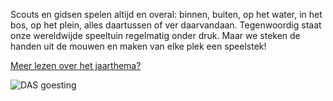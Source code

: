 Scouts en gidsen spelen altijd en overal: binnen, buiten, op het water, in het bos, op het plein, alles daartussen of ver daarvandaan. Tegenwoordig staat onze wereldwijde speeltuin regelmatig onder druk. Maar we steken de handen uit de mouwen en maken van elke plek een speelstek!

[Meer lezen over het jaarthema?](https://www.scoutsengidsenvlaanderen.be/leiding/ondersteuning/leiding/jaarthema)

![DAS goesting](resource:assets/images/dasgoesting.jpg)
